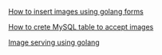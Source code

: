 [How to insert images using golang forms](https://tutorialedge.net/golang/go-file-upload-tutorial/)

[How to crete MySQL table to accept images](https://stackoverflow.com/questions/14704559/how-to-insert-image-in-mysql-databasetable)

[Image serving using golang](https://www.sanarias.com/blog/1214PlayingwithimagesinHTTPresponseingolang)
